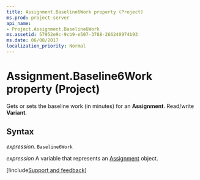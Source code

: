 ```yaml
---
title: Assignment.Baseline6Work property (Project)
ms.prod: project-server
api_name:
- Project.Assignment.Baseline6Work
ms.assetid: 57952e9c-9cb9-e507-3788-266240974b93
ms.date: 06/08/2017
localization_priority: Normal
---
```



# Assignment.Baseline6Work property (Project)

Gets or sets the baseline work (in minutes) for an  **Assignment**. Read/write **Variant**.


## Syntax

_expression_. `Baseline6Work`

_expression_ A variable that represents an [Assignment](./Project.Assignment.md) object.

[!include[Support and feedback](~/includes/feedback-boilerplate.md)]